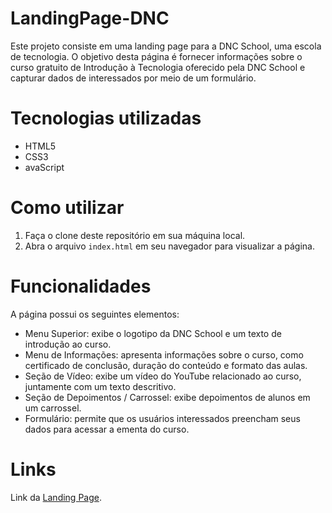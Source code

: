 # LandingPage-DNC

Este projeto consiste em uma landing page para a DNC School, uma escola de tecnologia. O objetivo desta página é fornecer informações sobre o curso gratuito de Introdução à Tecnologia oferecido pela DNC School e capturar dados de interessados por meio de um formulário.

# Tecnologias utilizadas

* HTML5
* CSS3
* avaScript

# Como utilizar
1. Faça o clone deste repositório em sua máquina local.
2. Abra o arquivo `index.html` em seu navegador para visualizar a página.

# Funcionalidades
A página possui os seguintes elementos:

* Menu Superior: exibe o logotipo da DNC School e um texto de introdução ao curso.
* Menu de Informações: apresenta informações sobre o curso, como certificado de conclusão, duração do conteúdo e formato das aulas.
* Seção de Vídeo: exibe um vídeo do YouTube relacionado ao curso, juntamente com um texto descritivo.
* Seção de Depoimentos / Carrossel: exibe depoimentos de alunos em um carrossel.
* Formulário: permite que os usuários interessados preencham seus dados para acessar a ementa do curso.

# Links

Link da [Landing Page](https://l-pagednc.netlify.app/).

